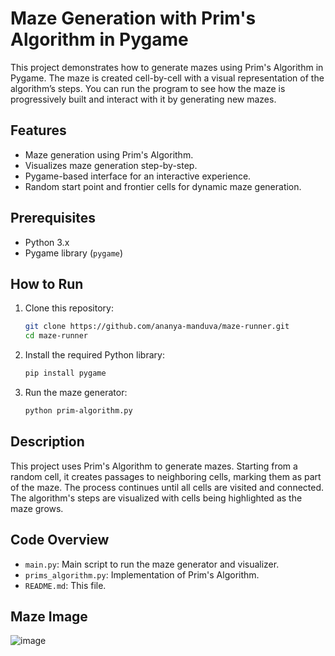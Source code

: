 # Maze Generation with Prim's Algorithm in Pygame

This project demonstrates how to generate mazes using Prim's Algorithm in Pygame. The maze is created cell-by-cell with a visual representation of the algorithm’s steps. You can run the program to see how the maze is progressively built and interact with it by generating new mazes.

## Features
- Maze generation using Prim's Algorithm.
- Visualizes maze generation step-by-step.
- Pygame-based interface for an interactive experience.
- Random start point and frontier cells for dynamic maze generation.

## Prerequisites
- Python 3.x
- Pygame library (`pygame`)

## How to Run
1. Clone this repository:
   ```bash
   git clone https://github.com/ananya-manduva/maze-runner.git
   cd maze-runner
   ```

2. Install the required Python library:
   ```bash
   pip install pygame
   ```

3. Run the maze generator:
   ```bash
   python prim-algorithm.py
   ```


## Description
This project uses Prim's Algorithm to generate mazes. Starting from a random cell, it creates passages to neighboring cells, marking them as part of the maze. The process continues until all cells are visited and connected. The algorithm's steps are visualized with cells being highlighted as the maze grows.

## Code Overview
- `main.py`: Main script to run the maze generator and visualizer.
- `prims_algorithm.py`: Implementation of Prim's Algorithm.
- `README.md`: This file.

## Maze Image

![image](https://github.com/user-attachments/assets/044bb75d-2bd6-4aa9-8261-23ade9204a8e)





